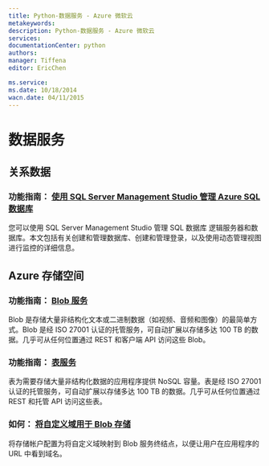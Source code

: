 ```yaml
---
title: Python-数据服务 - Azure 微软云
metakeywords: 
description: Python-数据服务 - Azure 微软云
services: 
documentationCenter: python
authors: 
manager: Tiffena
editor: EricChen

ms.service: 
ms.date: 10/18/2014
wacn.date: 04/11/2015
---
```


<h1 id="menu-python-data">数据服务</h1>
<h2 id="header-0">关系数据</h2>
<h3>功能指南： <a href="../../articles/sql-database/sql-database-manage-azure-ssms.md">使用 SQL Server Management Studio 管理 Azure SQL 数据库</a></h3>
<p>您可以使用 SQL Server Management Studio 管理 SQL 数据库 逻辑服务器和数据库。本文包括有关创建和管理数据库、创建和管理登录，以及使用动态管理视图进行监控的详细信息。</p>
<h2 id="header-1">Azure 存储空间</h2>
<h3>功能指南： <a href="../../articles/storage/storage-python-how-to-use-blob-storage.md">Blob 服务</a></h3>
<p>Blob 是存储大量非结构化文本或二进制数据（如视频、音频和图像）的最简单方式。Blob 是经 ISO 27001 认证的托管服务，可自动扩展以存储多达 100 TB 的数据。几乎可从任何位置通过 REST 和客户端 API 访问这些 Blob。</p>
<h3>功能指南： <a href="../../articles/storage/storage-python-how-to-use-table-storage.md">表服务</a></h3>
<p>表为需要存储大量非结构化数据的应用程序提供 NoSQL 容量。表是经 ISO 27001 认证的托管服务，可自动扩展以存储多达 100 TB 的数据。几乎可从任何位置通过 REST 和托管 API 访问这些表。</p>
<h3>如何： <a href="../../articles/storage/storage-custom-domain-name.md">将自定义域用于 Blob 存储</a></h3>
<p>将存储帐户配置为将自定义域映射到 Blob 服务终结点，以便让用户在应用程序的 URL 中看到域名。</p>
